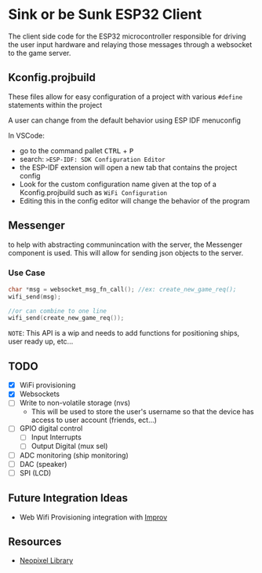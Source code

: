# Sink or be Sunk ESP32 Client

The client side code for the ESP32 microcontroller responsible for driving the user input hardware and relaying those messages through a websocket to the game server.

## Kconfig.projbuild

These files allow for easy configuration of a project with various `#define` statements within the project

A user can change from the default behavior using ESP IDF menuconfig

In VSCode:

- go to the command pallet <kbd>CTRL</kbd> + <kbd>P</kbd>
- search: `>ESP-IDF: SDK Configuration Editor`
- the ESP-IDF extension will open a new tab that contains the project config
- Look for the custom configuration name given at the top of a Kconfig.projbuild such as `WiFi Configuration`
- Editing this in the config editor will change the behavior of the program

## Messenger

to help with abstracting communincation with the server, the Messenger component is used. This will allow for sending json objects to the server.

### Use Case

```c
char *msg = websocket_msg_fn_call(); //ex: create_new_game_req();
wifi_send(msg);

//or can combine to one line
wifi_send(create_new_game_req());
```

`NOTE`: This API is a wip and needs to add functions for positioning ships, user ready up, etc...

## TODO

- [x] WiFi provisioning
- [x] Websockets
- [ ] Write to non-volatile storage (nvs)
  - This will be used to store the user's username so that the device has access to user account (friends, ect...)
- [ ] GPIO digital control
  - [ ] Input Interrupts
  - [ ] Output Digital (mux sel)
- [ ] ADC monitoring (ship monitoring)
- [ ] DAC (speaker)
- [ ] SPI (LCD)

## Future Integration Ideas

- Web Wifi Provisioning integration with [Improv](https://www.improv-wifi.com/)

## Resources
- [Neopixel Library](https://github.com/mirronelli/neopixel)
